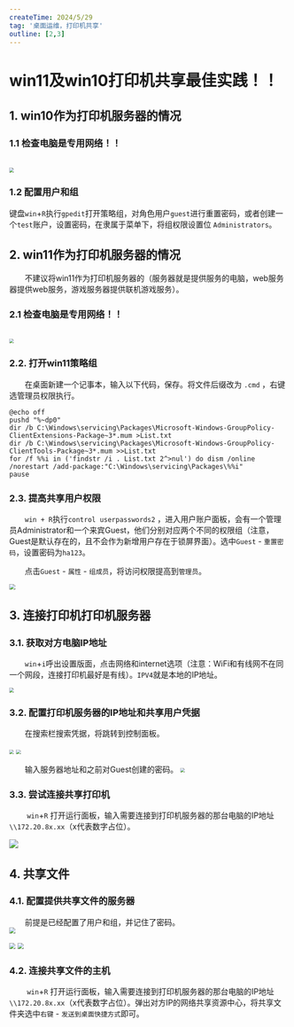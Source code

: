 ```yaml
---
createTime: 2024/5/29
tag: '桌面运维，打印机共享'
outline: [2,3]
---
```

# win11及win10打印机共享最佳实践！！

## 1. win10作为打印机服务器的情况
### 1.1 检查电脑是专用网络！！
<br/>
<img src="https://gitee.com/zhangjunjiee/article-images/raw/master/images/202405302243968.png" style="zoom:52%;"/>

### 1.2 配置用户和组


键盘`win`+`R`执行`gpedit`打开策略组，对角色用户`guest`进行重置密码，或者创建一个`test`账户，设置密码，在隶属于菜单下，将组权限设置位 `Administrators`。

## 2. win11作为打印机服务器的情况

&emsp;&emsp;不建议将win11作为打印机服务器的（服务器就是提供服务的电脑，web服务器提供web服务，游戏服务器提供联机游戏服务）。

### 2.1 检查电脑是专用网络！！
<br/>
<img src="https://gitee.com/zhangjunjiee/article-images/raw/master/images/202405302132153.png" style="zoom:52%;"/>

### 2.2. 打开win11策略组

&emsp;&emsp;在桌面新建一个记事本，输入以下代码，保存。将文件后缀改为 `.cmd` ，右键选管理员权限执行。
```sh:no-line-numbers
@echo off
pushd "%~dp0"
dir /b C:\Windows\servicing\Packages\Microsoft-Windows-GroupPolicy-ClientExtensions-Package~3*.mum >List.txt
dir /b C:\Windows\servicing\Packages\Microsoft-Windows-GroupPolicy-ClientTools-Package~3*.mum >>List.txt
for /f %%i in ('findstr /i . List.txt 2^>nul') do dism /online /norestart /add-package:"C:\Windows\servicing\Packages\%%i"
pause

```
### 2.3. 提高共享用户权限

&emsp;&emsp;`win + R`执行`control userpasswords2` ，进入用户账户面板，会有一个管理员Administrator和一个来宾Guest，他们分别对应两个不同的权限组（注意，Guest是默认存在的，且不会作为新增用户存在于锁屏界面）。选中`Guest` - `重置密码`，设置密码为`ha123`。

&emsp;&emsp;点击`Guest` - `属性` - `组成员`，将访问权限提高到`管理员`。

<img src="https://gitee.com/zhangjunjiee/article-images/raw/master/images/202405292336293.png" style="zoom:66%;"/>

## 3. 连接打印机打印机服务器
### 3.1. 获取对方电脑IP地址

&emsp;&emsp;`win`+`i`呼出设置版面，点击网络和internet选项（注意：WiFi和有线网不在同一个网段，连接打印机最好是有线）。`IPV4`就是本地的IP地址。

<img src="https://gitee.com/zhangjunjiee/article-images/raw/master/images/202405292347231.png" style="zoom:53%;"/>

### 3.2. 配置打印机服务器的IP地址和共享用户凭据

&emsp;&emsp;在搜索栏搜索凭据，将跳转到控制面板。

<img src="https://gitee.com/zhangjunjiee/article-images/raw/master/images/202405292358493.png" style="zoom:52%;"/>

<img src="https://gitee.com/zhangjunjiee/article-images/raw/master/images/202405300000014.png" style="zoom:52%;"/>

&emsp;&emsp;输入服务器地址和之前对Guest创建的密码。
<img src="https://gitee.com/zhangjunjiee/article-images/raw/master/images/202405300001182.png" style="zoom:52%;"/>

### 3.3. 尝试连接共享打印机

&emsp;&emsp; `win`+`R` 打开运行面板，输入需要连接到打印机服务器的那台电脑的IP地址`\\172.20.8x.xx`（x代表数字占位）。

<img src="https://gitee.com/zhangjunjiee/article-images/raw/master/images/202405302142228.png"/>


## 4. 共享文件

### 4.1. 配置提供共享文件的服务器
&emsp;&emsp;前提是已经配置了用户和组，并记住了密码。
<br/>
<img src="https://gitee.com/zhangjunjiee/article-images/raw/master/images/202405302243949.png" style="zoom:70%;"/>

<img src="https://gitee.com/zhangjunjiee/article-images/raw/master/images/202405302255352.png" style="zoom:70%;"/>
<img src="https://gitee.com/zhangjunjiee/article-images/raw/master/images/202405302246938.png" style="zoom:70%;"/>

### 4.2. 连接共享文件的主机
&emsp;&emsp; `win`+`R` 打开运行面板，输入需要连接到打印机服务器的那台电脑的IP地址`\\172.20.8x.xx`（x代表数字占位）。弹出对方IP的网络共享资源中心，将共享文件夹选中`右键` - `发送到桌面快捷方式`即可。
